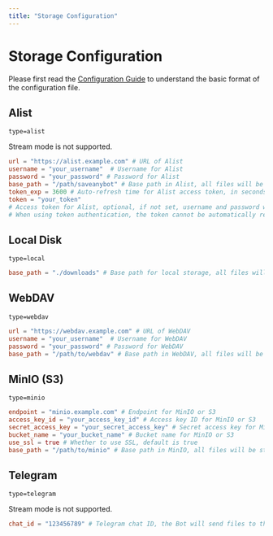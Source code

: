 ```yaml
---
title: "Storage Configuration"
---
```


# Storage Configuration

Please first read the [Configuration Guide](../) to understand the basic format of the configuration file.

## Alist

`type=alist`

Stream mode is not supported.

```toml
url = "https://alist.example.com" # URL of Alist
username = "your_username"  # Username for Alist
password = "your_password" # Password for Alist
base_path = "/path/saveanybot" # Base path in Alist, all files will be stored under this path
token_exp = 3600 # Auto-refresh time for Alist access token, in seconds
token = "your_token" 
# Access token for Alist, optional, if not set, username and password will be used for authentication.
# When using token authentication, the token cannot be automatically refreshed
```

## Local Disk

`type=local`

```toml
base_path = "./downloads" # Base path for local storage, all files will be stored under this path
```

## WebDAV
`type=webdav`

```toml
url = "https://webdav.example.com" # URL of WebDAV
username = "your_username"  # Username for WebDAV
password = "your_password" # Password for WebDAV
base_path = "/path/to/webdav" # Base path in WebDAV, all files will be stored under this path
```

## MinIO (S3)

`type=minio`

```toml
endpoint = "minio.example.com" # Endpoint for MinIO or S3
access_key_id = "your_access_key_id" # Access key ID for MinIO or S3
secret_access_key = "your_secret_access_key" # Secret access key for MinIO or S3
bucket_name = "your_bucket_name" # Bucket name for MinIO or S3
use_ssl = true # Whether to use SSL, default is true
base_path = "/path/to/minio" # Base path in MinIO, all files will be stored under this path
```

## Telegram

`type=telegram`

Stream mode is not supported.

```toml
chat_id = "123456789" # Telegram chat ID, the Bot will send files to this chat
```